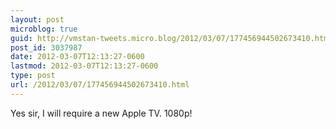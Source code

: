 ```yaml
---
layout: post
microblog: true
guid: http://vmstan-tweets.micro.blog/2012/03/07/177456944502673410.html
post_id: 3037987
date: 2012-03-07T12:13:27-0600
lastmod: 2012-03-07T12:13:27-0600
type: post
url: /2012/03/07/177456944502673410.html
---
```

Yes sir, I will require a new Apple TV. 1080p!
